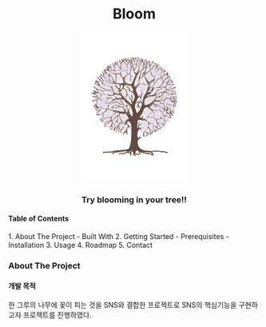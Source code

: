 <h1 align="center">Bloom</h1>
<p align="center">
  <img  src="./img/Bloom4.png" height="300" weigth="300" />
</p>
<h3 align="center">Try blooming in your tree!!</h3>

<h4>Table of Contents</h4>
1. About The Project
  - Built With
2. Getting Started
  - Prerequisites
  - Installation
3. Usage
4. Roadmap
5. Contact

<h3>About The Project</h3>

<h4>개발 목적</h4>
한 그루의 나무에 꽃이 피는 것을 SNS와 결합한 프로젝트로 SNS의 핵심기능을 구현하고자 프로젝트를 진행하였다.

  

